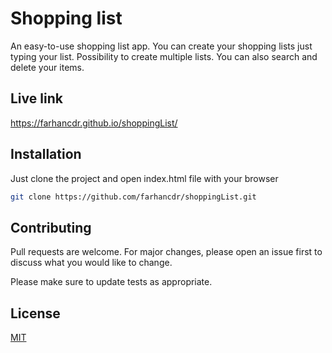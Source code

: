# Shopping list

An easy-to-use shopping list app. You can create your shopping lists just typing your list. Possibility to create multiple lists. You can also search and delete your items. 

## Live link
https://farhancdr.github.io/shoppingList/

## Installation

Just clone the project and open index.html file with your browser

```bash
git clone https://github.com/farhancdr/shoppingList.git 
```

## Contributing
Pull requests are welcome. For major changes, please open an issue first to discuss what you would like to change.

Please make sure to update tests as appropriate.

## License
[MIT](https://choosealicense.com/licenses/mit/)